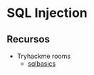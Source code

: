  # SQL Injection





## Recursos

- Tryhackme rooms
  - [sqlbasics](https://tryhackme.com/room/sqlibasics)
